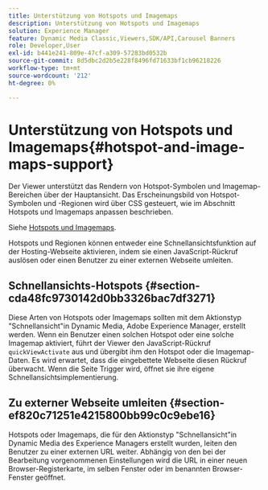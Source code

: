 ```yaml
---
title: Unterstützung von Hotspots und Imagemaps
description: Unterstützung von Hotspots und Imagemaps
solution: Experience Manager
feature: Dynamic Media Classic,Viewers,SDK/API,Carousel Banners
role: Developer,User
exl-id: b441e241-809e-47cf-a309-57283bd0532b
source-git-commit: 8d5dbc2d2b5e228f8496fd71633bf1cb96218226
workflow-type: tm+mt
source-wordcount: '212'
ht-degree: 0%

---
```


# Unterstützung von Hotspots und Imagemaps{#hotspot-and-image-maps-support}

Der Viewer unterstützt das Rendern von Hotspot-Symbolen und Imagemap-Bereichen über der Hauptansicht. Das Erscheinungsbild von Hotspot-Symbolen und -Regionen wird über CSS gesteuert, wie im Abschnitt Hotspots und Imagemaps anpassen beschrieben.

Siehe [Hotspots und Imagemaps](../../c-html5-aem-asset-viewers/c-html5-aem-carousel/c-html5-aem-carousel-customizingviewer/r-html5-aem-carousel-customize-hotspots-imagemaps.md#reference-2ac3cc414ef2467390bf53145f1d8d74).

Hotspots und Regionen können entweder eine Schnellansichtsfunktion auf der Hosting-Webseite aktivieren, indem sie einen JavaScript-Rückruf auslösen oder einen Benutzer zu einer externen Webseite umleiten.

## Schnellansichts-Hotspots {#section-cda48fc9730142d0bb3326bac7df3271}

Diese Arten von Hotspots oder Imagemaps sollten mit dem Aktionstyp &quot;Schnellansicht&quot;in Dynamic Media, Adobe Experience Manager, erstellt werden. Wenn ein Benutzer einen solchen Hotspot oder eine solche Imagemap aktiviert, führt der Viewer den JavaScript-Rückruf `quickViewActivate` aus und übergibt ihm den Hotspot oder die Imagemap-Daten. Es wird erwartet, dass die eingebettete Webseite diesen Rückruf überwacht. Wenn die Seite Trigger wird, öffnet sie ihre eigene Schnellansichtsimplementierung.

## Zu externer Webseite umleiten {#section-ef820c71251e4215800bb99c0c9ebe16}

Hotspots oder Imagemaps, die für den Aktionstyp &quot;Schnellansicht&quot;in Dynamic Media des Experience Managers erstellt wurden, leiten den Benutzer zu einer externen URL weiter. Abhängig von den bei der Bearbeitung vorgenommenen Einstellungen wird die URL in einer neuen Browser-Registerkarte, im selben Fenster oder im benannten Browser-Fenster geöffnet.
